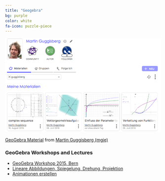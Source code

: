 ```yaml
---
title: "Geogebra"
bg: purple
color: white
fa-icon: puzzle-piece
---
```


[![mgje](img/mgjematerial.png)](https://tube.geogebra.org/mgje)

[GeoGebra Material](https://www.geogebra.org/materials/?lang=de) from [Martin Guggisberg (mgje)](https://tube.geogebra.org/mgje)

### GeoGebra Workshops and Lectures
- [GeoGebra Workshop 2015, Bern](https://mgje.github.io/geogebra/slides/dmk2015#/)
- [Lineare Abbildungen, Spiegelung, Drehung, Projektion](http://mgje.github.io/LinAlg/slides/L7-Darstellungen-lin-Abbildungen.html#/)
- [Animationen erstellen](https://mgje.github.io/geogebra/slides/animationen.html#/)